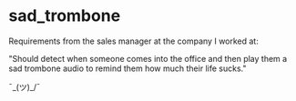 # sad_trombone

Requirements from the sales manager at the company I worked at: 

"Should detect when someone comes into the office and then play them a sad trombone audio to remind them how much their life sucks."

¯\_(ツ)_/¯
